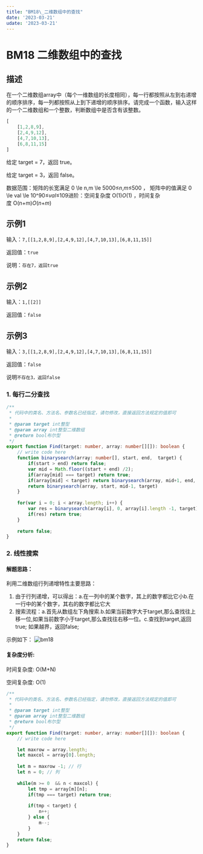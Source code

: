 ```yaml
---
title: "BM18\_二维数组中的查找"
date: '2023-03-21'
udate: '2023-03-21'
---
```

# BM18 二维数组中的查找

## 描述

在一个二维数组array中（每个一维数组的长度相同），每一行都按照从左到右递增的顺序排序，每一列都按照从上到下递增的顺序排序。请完成一个函数，输入这样的一个二维数组和一个整数，判断数组中是否含有该整数。

```ts
[
	[1,2,8,9],
	[2,4,9,12],
	[4,7,10,13],
	[6,8,11,15]
]
```

给定 target = 7，返回 true。

给定 target = 3，返回 false。

数据范围：矩阵的长宽满足 0 \le n,m \le 5000≤*n*,*m*≤500 ， 矩阵中的值满足 0 \le val \le 10^90≤*val*≤109进阶：空间复杂度 O(1)*O*(1) ，时间复杂度 O(n+m)*O*(*n*+*m*)

## 示例1

输入：`7,[[1,2,8,9],[2,4,9,12],[4,7,10,13],[6,8,11,15]]`

返回值：`true`

说明：`存在7，返回true`

## 示例2

输入：`1,[[2]]`

返回值：`false`

## 示例3

输入：`3,[[1,2,8,9],[2,4,9,12],[4,7,10,13],[6,8,11,15]]`

返回值：`false`

说明`不存在3，返回false`

### 1. 每行二分查找
```ts
/**
 * 代码中的类名、方法名、参数名已经指定，请勿修改，直接返回方法规定的值即可
 * 
 * @param target int整型 
 * @param array int整型二维数组 
 * @return bool布尔型
 */
export function Find(target: number, array: number[][]): boolean {
    // write code here
    function binarysearch(array: number[], start, end,  target) {
        if(start > end) return false;
        var mid = Math.floor((start + end) /2);
        if(array[mid] === target) return true;
        if(array[mid] < target) return binarysearch(array, mid+1, end, target);
        return binarysearch(array, start, mid-1, target)
    }
    
    for(var i = 0; i < array.length; i++) {
        var res = binarysearch(array[i], 0, array[i].length -1, target)
        if(res) return true;
    }
    
    return false;
}
```

### 2. 线性搜索

#### 解题思路：

利用二维数组行列递增特性主要思路：

1. 由于行列递增，可以得出：a.在一列中的某个数字，其上的数字都比它小b.在一行中的某个数字，其右的数字都比它大
2. 搜索流程：a.首先从数组左下角搜索.b.如果当前数字大于target,那么查找往上移一位,如果当前数字小于target,那么查找往右移一位。c.查找到target,返回true; 如果越界，返回false;

示例如下：
![bm18](/img/bm18.png)

#### 复杂度分析:

时间复杂度: O(M+N)

空间复杂度: O(1)

```ts
/**
 * 代码中的类名、方法名、参数名已经指定，请勿修改，直接返回方法规定的值即可
 * 
 * @param target int整型 
 * @param array int整型二维数组 
 * @return bool布尔型
 */
export function Find(target: number, array: number[][]): boolean {
    // write code here

    let maxrow = array.length;
    let maxcol = array[0].length;
    
    let m = maxrow -1; // 行
    let n = 0; // 列
    
    while(m >= 0  && n < maxcol) {
        let tmp = array[m][n];
        if(tmp === target) return true;
        
        if(tmp < target) {
            n++;
        } else {
            m--;
        }
    }
    return false;
}

```
